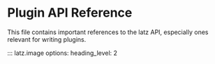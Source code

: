 # Plugin API Reference

This file contains important references to the latz API, especially
ones relevant for writing plugins.

::: latz.image
    options:
        heading_level: 2
